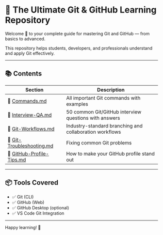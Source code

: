 # 🧠 The Ultimate Git & GitHub Learning Repository

Welcome 🙌 to your complete guide for mastering Git and GitHub — from basics to advanced.

This repository helps students, developers, and professionals understand and apply Git effectively.

---

## 📚 Contents

| Section | Description |
|--------|-------------|
| 📄 [Commands.md](./Commands.md) | All important Git commands with examples |
| 🧪 [Interview-QA.md](./Interview-QA.md) | 50 common Git/GitHub interview questions with answers |
| 🔀 [Git-Workflows.md](./Git-Workflows.md) | Industry-standard branching and collaboration workflows |
| 🧯 [Git-Troubleshooting.md](./Git-Troubleshooting.md) | Fixing common Git problems |
| 💼 [GitHub-Profile-Tips.md](./GitHub-Profile-Tips.md) | How to make your GitHub profile stand out |

---

## 📦 Tools Covered
- ✅ Git (CLI)
- ✅ GitHub (Web)
- ✅ GitHub Desktop (optional)
- ✅ VS Code Git Integration

---
Happy learning! 🚀

